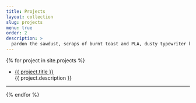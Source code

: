 ```yaml
---
title: Projects
layout: collection
slug: projects
menu: true
order: 2
description: >
  pardon the sawdust, scraps of burnt toast and PLA, dusty typewriter keys, and frayed wires. this is a work in progress.
---
```


<p>
  {% for project in site.projects %}
    <ul>
      <li>
         <a href="{{ project.url | relative_url }}" class="flip-title">
         <span>{{ project.title }}</span></a><br/>
         {{ project.description }}
      </li>
    </ul>
    <hr>
  {% endfor %}
  </p>
